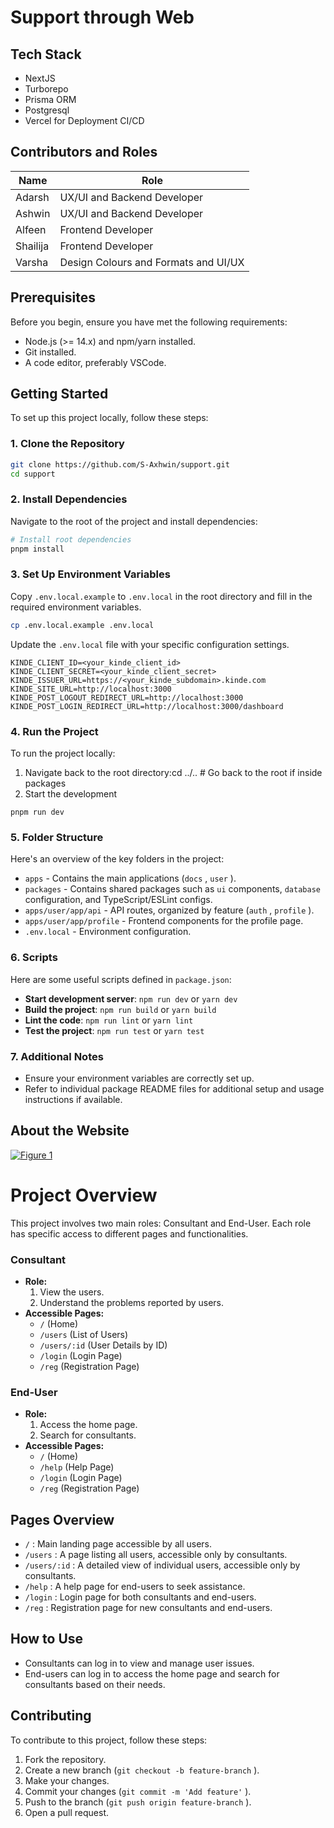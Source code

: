 # Support through Web

## Tech Stack


- NextJS
- Turborepo
- Prisma ORM
- Postgresql
- Vercel for Deployment CI/CD


## Contributors and Roles
| Name | Role |
| ----- | ----- |
| Adarsh | UX/UI and Backend Developer |
| Ashwin | UX/UI and Backend Developer |
| Alfeen | Frontend Developer |
| Shailija | Frontend Developer |
| Varsha | Design Colours and Formats and UI/UX |


## Prerequisites
Before you begin, ensure you have met the following requirements:

- Node.js (>= 14.x) and npm/yarn installed.
- Git installed.
- A code editor, preferably VSCode.
## Getting Started
To set up this project locally, follow these steps:

### 1. Clone the Repository
```bash
git clone https://github.com/S-Axhwin/support.git
cd support
```
### 2. Install Dependencies
Navigate to the root of the project and install dependencies:

```bash
# Install root dependencies
pnpm install
```
### 3. Set Up Environment Variables
Copy `.env.local.example` to `.env.local` in the root directory and fill in the required environment variables.

```bash
cp .env.local.example .env.local
```
Update the `.env.local` file with your specific configuration settings.

```
KINDE_CLIENT_ID=<your_kinde_client_id>
KINDE_CLIENT_SECRET=<your_kinde_client_secret>
KINDE_ISSUER_URL=https://<your_kinde_subdomain>.kinde.com
KINDE_SITE_URL=http://localhost:3000
KINDE_POST_LOGOUT_REDIRECT_URL=http://localhost:3000
KINDE_POST_LOGIN_REDIRECT_URL=http://localhost:3000/dashboard
```
### 4. Run the Project
To run the project locally:

1. Navigate back to the root directory:cd ../.. # Go back to the root if inside packages
2. Start the development
```shell
pnpm run dev
```
### 5. Folder Structure
Here's an overview of the key folders in the project:

- `apps`  - Contains the main applications (`docs` , `user` ).
- `packages`  - Contains shared packages such as `ui`  components, `database`  configuration, and TypeScript/ESLint configs.
- `apps/user/app/api`  - API routes, organized by feature (`auth` , `profile` ).
- `apps/user/app/profile`  - Frontend components for the profile page.
- `.env.local`  - Environment configuration.
### 6. Scripts
Here are some useful scripts defined in `package.json`:

- **Start development server**: `npm run dev`  or `yarn dev`
- **Build the project**: `npm run build`  or `yarn build`
- **Lint the code**: `npm run lint`  or `yarn lint`
- **Test the project**: `npm run test`  or `yarn test`
### 7. Additional Notes
- Ensure your environment variables are correctly set up.
- Refer to individual package README files for additional setup and usage instructions if available.


## About the Website
[![Figure 1](https://app.eraser.io/workspace/qUtpRrDegZ9KiYVfhbk5/preview?elements=G8GgCKr-Mhx_Knt5R4qG5g&type=embed)](https://app.eraser.io/workspace/qUtpRrDegZ9KiYVfhbk5?elements=G8GgCKr-Mhx_Knt5R4qG5g)
# Project Overview
This project involves two main roles: Consultant and End-User. Each role has specific access to different pages and functionalities.

### Consultant
- **Role:**
    1. View the users.
    2. Understand the problems reported by users.
- **Accessible Pages:**
    - `/`  (Home)
    - `/users`  (List of Users)
    - `/users/:id`  (User Details by ID)
    - `/login`  (Login Page)
    - `/reg`  (Registration Page)
### End-User
- **Role:**
    1. Access the home page.
    2. Search for consultants.
- **Accessible Pages:**
    - `/`  (Home)
    - `/help`  (Help Page)
    - `/login`  (Login Page)
    - `/reg`  (Registration Page)
## Pages Overview
- `/` : Main landing page accessible by all users.
- `/users` : A page listing all users, accessible only by consultants.
- `/users/:id` : A detailed view of individual users, accessible only by consultants.
- `/help` : A help page for end-users to seek assistance.
- `/login` : Login page for both consultants and end-users.
- `/reg` : Registration page for new consultants and end-users.
## How to Use
- Consultants can log in to view and manage user issues.
- End-users can log in to access the home page and search for consultants based on their needs.

## Contributing
To contribute to this project, follow these steps:

1. Fork the repository.
2. Create a new branch (`git checkout -b feature-branch` ).
3. Make your changes.
4. Commit your changes (`git commit -m 'Add feature'` ).
5. Push to the branch (`git push origin feature-branch` ).
6. Open a pull request.
